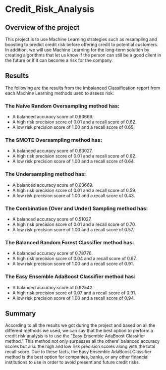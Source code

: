 # Credit_Risk_Analysis

## Overview of the project

This project is to use Machine Learning strategies such as resampling and boosting to predict credit risk before offering credit to potential customers. In addition, we will use Machine Learning for the long-term solution by creating algorithms that let us know if the person can still be a good client in the future or if it can become a risk for the company. 

## Results

The following are the results from the Imbalanced Classification report from each Machine Learning  methods used to assess risk:  

### The Naive Random Oversampling method has:

  + A balanced accuracy score of 0.63669.
  + A high risk precision score of 0.01 and a recall score of 0.62.
  + A low risk precision score of 1.00 and a recall score of 0.65.



### The SMOTE Oversampling method has:

  + A balanced accuracy score of 0.63027.
  + A high risk precision score of 0.01 and a recall score of 0.62.
  + A low risk precision score of 1.00 and a recall score of 0.64.


### The Undersampling method has:

  + A balanced accuracy score of 0.63669.
  + A high risk precision score of 0.01 and a recall score of 0.59.
  + A low risk precision score of 1.00 and a recall score of 0.43.


### The Combination (Over and Under) Sampling method has:

  + A balanced accuracy score of 0.51027.
  + A high risk precision score of 0.01 and a recall score of 0.70.
  + A low risk precision score of 1.00 and a recall score of 0.57.


### The Balanced Random Forest Classifier method has:

  + A balanced accuracy score of 0.78776.
  + A high risk precision score of 0.04 and a recall score of 0.67.
  + A low risk precision score of 1.00 and a recall score of 0.91.

### The Easy Ensemble AdaBoost Classifier method has:

  + A balanced accuracy score of 0.92542.
  + A high risk precision score of 0.07 and a recall score of 0.91.
  + A low risk precision score of 1.00 and a recall score of 0.94.

## Summary

According to all the results we got during the project and based on all the different methods we used, we can say that the best option to perform a credit risk analysis is to use the "Easy Ensemble AdaBoost Classifier method." This method not only surpasses all the others' balanced accuracy scores but also the high and low risk precision scores along with the total recall score. Due to these facts, the Easy Ensemble AdaBoost Classifier method is the best option for companies, banks, or any other financial institutions to use in order to avoid present and future credit risks.
